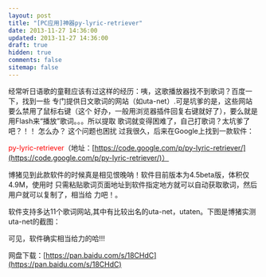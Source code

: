 ```yaml
---
layout: post
title: "[PC应用]神器py-lyric-retriever"
date: 2013-11-27 14:36:00
updated: 2013-11-27 14:36:00
draft: true
hidden: true
comments: false
sitemap: false
---
```


经常听日语歌的童鞋应该有过这样的经历：咦，这歌播放器找不到歌词？百度一下，找到一些
专门提供日文歌词的网站（如uta-net）.可是坑爹的是，这些网站要么禁用了鼠标右键（这个
好办，一般用浏览器插件回复右键就好了），要么就是用Flash来“播放”歌词。。。所以提取
歌词就变得困难了，自己打歌词？太坑爹了吧？！！ 怎么办？ 这个问题也困扰
过我很久，后来在Google上找到一款软件：

<!--more-->

<span style="color:#f00;">py-lyric-retriever</span>（地址：[https://code.google.com/p/py-lyric-retriever/](https://code.google.com/p/py-lyric-retriever/)）

博猪见到此款软件的时候真是相见恨晚呐！软件目前版本为4.5beta版，体积仅4.9M，使用时
只需粘贴歌词页面地址到软件指定地方就可以自动获取歌词，然后用户就可以复制了，相当给
力吧！。

软件支持多达11个歌词网站,其中有比较出名的uta-net，utaten。下图是博猪实测uta-net的截图：

可见，软件确实相当给力的哈!!!

网盘下载：[https://pan.baidu.com/s/18CHdC](https://pan.baidu.com/s/18CHdC)
